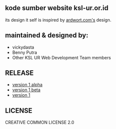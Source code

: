 ## kode sumber website ksl-ur.or.id

its design it self is inspired by [ardwort.com's](http://ardwort.com) design. 

## maintained & designed by: 

- vickydasta 
- Benny Putra 
- Other KSL UR Web Development Team members

## RELEASE

- [ version 1 alpha ](https://github.com/vickydasta/ksl-univriau.github.io/releases/tag/v1-alpha)
- [ version 1 beta ](https://github.com/vickydasta/ksl-univriau.github.io/releases/tag/v1-beta)
- [version 1](http://ksl-ur.or.id) 

## LICENSE

CREATIVE COMMON LICENSE 2.0



